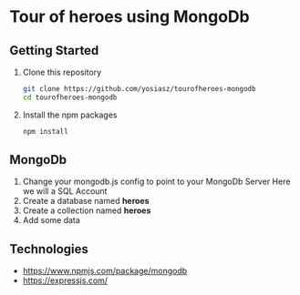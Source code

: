 # Tour of heroes using MongoDb

## Getting Started

1. Clone this repository

   ```bash
   git clone https://github.com/yosiasz/tourofheroes-mongodb
   cd tourofheroes-mongodb
   ```

1. Install the npm packages

   ```bash
   npm install
   ```

## MongoDb
1. Change your mongodb.js config to point to your MongoDb Server
   Here we will a SQL Account
2. Create a database named **heroes**
3. Create a collection named **heroes**
4. Add some data

## Technologies
- https://www.npmjs.com/package/mongodb
- https://expressjs.com/